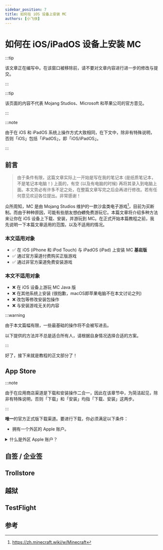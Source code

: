 ```yaml
---
sidebar_position: 7
title: 如何在 iOS 设备上安装 MC
authors: [小飞侠]
---
```


# 如何在 iOS/iPadOS 设备上安装 MC

:::tip

该文章正在编写中。在该窗口被移除前，请不要对文章内容进行进一步的修改与提交。

:::

:::tip

该页面的内容不代表 Mojang Studios、Microsoft 和苹果公司的官方意见。

:::

:::note

由于在 iOS 和 iPadOS 系统上操作方式大致相同，在下文中，除非有特殊说明，否则「iOS」包括「iPadOS」，即「iOS/iPadOS」。

:::

## 前言

> 由于条件有限，这篇文章实际上一开始是写在我的笔记本 (是纸质笔记本，不是笔记本电脑！) 上面的，有空 (以及有电脑的时候) 再将其录入到电脑上面。本文势必有许多不足之处，在整篇文章写完之后会再进行修改。若有任何意见欢迎各位提出。非常感谢！

众所周知，MC 是由 Mojang Studios 维护的一款沙盒类电子游戏[^1]，目前为买断制。而由于种种原因，可能有些朋友想~~白嫖~~免费游玩它。本篇文章将介绍多种方法来让你在 iOS 设备上下载、安装，并游玩到 MC。在正式开始本篇教程之前，我先说明一下本篇文章适用的范围，以及不适用的情况。

### 本文适用对象

- ✅ 在 iOS (iPhone 和 iPod Touch) 与 iPadOS (iPad) 上安装 MC **基岩版**
- ✅ 通过官方渠道付费购买正版游戏
- ✅ 通过非官方渠道免费安装游戏

### 本文不适用对象

- ❌ 在 iOS 设备上游玩 MC Java 版
- ❌ 在其他系统上安装 (很抱歉，macOS即苹果电脑不在本文讨论之列)
- ❌ 改包等修改安装包操作
- ❌ 与安装游戏无关的内容

:::warning

由于本文篇幅有限，一些最基础的操作将不会被写进去。

以下提供的方法并不总是适合所有人，请根据自身情况选择合适的方案。

:::

好了，接下来就是教程的正文部分了！

## App Store

:::note

由于在应用商店渠道是下载和安装操作二合一，因此在该章节中，为简洁起见，除非有特殊说明，否则「下载」和「安装」均指「下载、安装」这两步。

:::

**唯一**的官方正式版下载渠道。要进行下载，你必须满足以下条件：

- 拥有一个外区的 Apple 账户。
<details>

<summary>什么是外区 Apple 账户？</summary>

当你在注册一个新的 Apple 账户 (下称「账户」或「ID」) 时，会要求选择「国家或地区」。

</details>

## 自签 / 企业签

## Trollstore

## 越狱

## TestFlight

## 参考

[^1]: https://zh.minecraft.wiki/w/Minecraft
